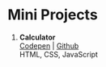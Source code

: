 # Mini Projects

1. **Calculator** \
   [Codepen](https://codepen.io/aexcode/full/MWmZmmR) | [Github](https://github.com/aexcode/mini-projects/tree/main/projects/calculator) \
    HTML, CSS, JavaScript

<!-- 1. **Tip Calculator** \
   HTML, CSS, JavaScript

1. **Memory Game** \
   HTML, CSS, JavaScript

1. **Rock, Paper, Scissors** \
   HTML, CSS, JavaScript

1. **Tic Tac Toe** \
   HTML, CSS, JavaScript

1. **Hipster Hangman** \
   HTML, CSS, JavaScript, API

1. **Trivia Game** \
   HTML, CSS, JavaScript, API -->
